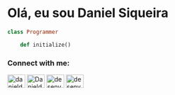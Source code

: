 # Olá, eu sou Daniel Siqueira 

```ruby 
class Programmer

	def initialize() 
```

<p align="left">
    <h3 align="left">Connect with me:</h3>
    <a href="https://linkedin.com/in/daniel-santos-siqueira-289ba0298" target="_blank"><img align="center" src="https://github.com/danieldevbz39/danieldevbz/blob/master/linkedin.png?raw=true" alt="danieldevbz39" height="30" width="40" /></a>
    <a href="https://t.me/Danieldss37" target="_blank"><img align="center" src="https://github.com/danieldevbz39/danieldevbz/blob/master/telegram.png?raw=true" alt="Danieldss37" height="30" width="40"/></a>
    <a href="https://instagram.com/daniel.s.siqueira" target="_blank"><img align="center" src="https://github.com/danieldevbz39/danieldevbz/blob/master/instagram.png?raw=true" alt="desenvolvendome" height="30" width="40"/></a>
    <a href="https://fb.com/profile.php?id=61552562361341" target="_blank"><img align="center" src="https://github.com/danieldevbz39/danieldevbz/blob/master/facebook.png?raw=true" alt="desenvolvendome" height="30" width="40" /></a>    


```ruby 
